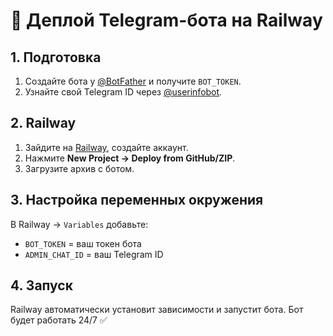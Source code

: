# 🚀 Деплой Telegram-бота на Railway

## 1. Подготовка
1. Создайте бота у [@BotFather](https://t.me/botfather) и получите `BOT_TOKEN`.
2. Узнайте свой Telegram ID через [@userinfobot](https://t.me/userinfobot).

## 2. Railway
1. Зайдите на [Railway](https://railway.app/), создайте аккаунт.
2. Нажмите **New Project → Deploy from GitHub/ZIP**.
3. Загрузите архив с ботом.

## 3. Настройка переменных окружения
В Railway → `Variables` добавьте:
- `BOT_TOKEN` = ваш токен бота
- `ADMIN_CHAT_ID` = ваш Telegram ID

## 4. Запуск
Railway автоматически установит зависимости и запустит бота.
Бот будет работать 24/7 ✅

